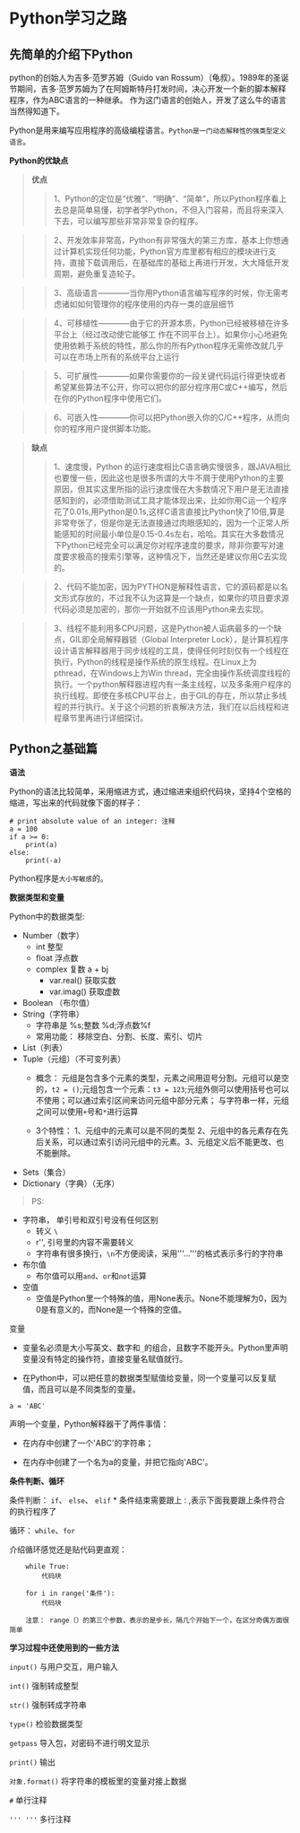 # Python学习之路

## 先简单的介绍下Python

python的创始人为吉多·范罗苏姆（Guido van Rossum）（龟叔）。1989年的圣诞节期间，吉多·范罗苏姆为了在阿姆斯特丹打发时间，决心开发一个新的脚本解释程序，作为ABC语言的一种继承。 作为这门语言的创始人，开发了这么牛的语言当然得知道下。

Python是用来编写应用程序的高级编程语言。`Python是一门动态解释性的强类型定义语言`。

**Python的优缺点**

> **优点**
>> 1、Python的定位是“优雅”、“明确”、“简单”，所以Python程序看上去总是简单易懂，初学者学Python，不但入门容易，而且将来深入下去，可以编写那些非常非常复杂的程序。

>> 2、开发效率非常高，Python有非常强大的第三方库，基本上你想通过计算机实现任何功能，Python官方库里都有相应的模块进行支持，直接下载调用后，在基础库的基础上再进行开发，大大降低开发周期，避免重复造轮子。

>> 3、高级语言————当你用Python语言编写程序的时候，你无需考虑诸如如何管理你的程序使用的内存一类的底层细节

>> 4、可移植性————由于它的开源本质，Python已经被移植在许多平台上（经过改动使它能够工 作在不同平台上）。如果你小心地避免使用依赖于系统的特性，那么你的所有Python程序无需修改就几乎可以在市场上所有的系统平台上运行

>> 5、可扩展性————如果你需要你的一段关键代码运行得更快或者希望某些算法不公开，你可以把你的部分程序用C或C++编写，然后在你的Python程序中使用它们。

>> 6、可嵌入性————你可以把Python嵌入你的C/C++程序，从而向你的程序用户提供脚本功能。

> **缺点**
>> 1、速度慢，Python 的运行速度相比C语言确实慢很多，跟JAVA相比也要慢一些，因此这也是很多所谓的大牛不屑于使用Python的主要原因，但其实这里所指的运行速度慢在大多数情况下用户是无法直接感知到的，必须借助测试工具才能体现出来，比如你用C运一个程序花了0.01s,用Python是0.1s,这样C语言直接比Python快了10倍,算是非常夸张了，但是你是无法直接通过肉眼感知的，因为一个正常人所能感知的时间最小单位是0.15-0.4s左右，哈哈。其实在大多数情况下Python已经完全可以满足你对程序速度的要求，除非你要写对速度要求极高的搜索引擎等，这种情况下，当然还是建议你用C去实现的。

>> 2、代码不能加密，因为PYTHON是解释性语言，它的源码都是以名文形式存放的，不过我不认为这算是一个缺点，如果你的项目要求源代码必须是加密的，那你一开始就不应该用Python来去实现。

>> 3、线程不能利用多CPU问题，这是Python被人诟病最多的一个缺点，GIL即全局解释器锁（Global Interpreter Lock），是计算机程序设计语言解释器用于同步线程的工具，使得任何时刻仅有一个线程在执行，Python的线程是操作系统的原生线程。在Linux上为pthread，在Windows上为Win thread，完全由操作系统调度线程的执行。一个python解释器进程内有一条主线程，以及多条用户程序的执行线程。即使在多核CPU平台上，由于GIL的存在，所以禁止多线程的并行执行。关于这个问题的折衷解决方法，我们在以后线程和进程章节里再进行详细探讨。


## Python之基础篇

**语法**

Python的语法比较简单，采用缩进方式，通过缩进来组织代码块，坚持4个空格的缩进，写出来的代码就像下面的样子：
```
# print absolute value of an integer: 注释
a = 100
if a >= 0:
    print(a)
else:
    print(-a)
```
Python程序是`大小写敏感`的。


**数据类型和变量**

Python中的数据类型:

* Number（数字）
    * int 整型
    * float 浮点数
    * complex 复数  a + bj
        * var.real() 获取实数
        * var.imag() 获取虚数
* Boolean （布尔值）    
* String（字符串）
    * 字符串是 %s;整数 %d;浮点数%f
    * 常用功能： 移除空白、分割、长度、索引、切片
* List（列表）
* Tuple（元组）（不可变列表）
    * 概念： 元组是包含多个元素的类型，元素之间用逗号分割。元组可以是空的，`t2 = ()`;元组包含一个元素：`t3 = 123`;元组外侧可以使用括号也可以不使用；可以通过索引区间来访问元组中部分元素； 与字符串一样，元组之间可以使用`+`号和`*`进行运算
    
    * 3个特性： 1、元组中的元素可以是不同的类型 2、元组中的各元素存在先后关系，可以通过索引访问元组中的元素。3、元组定义后不能更改、也不能删除。
* Sets（集合）
* Dictionary（字典）（无序）


> PS:

* 字符串， 单引号和双引号没有任何区别
    * 转义 `\`
    * r'', 引号里的内容不需要转义
    * 字符串有很多换行，`\n`不方便阅读，采用'''...'''的格式表示多行的字符串
* 布尔值
    * 布尔值可以用`and`、`or`和`not`运算
* 空值
    * 空值是Python里一个特殊的值，用None表示。None不能理解为0，因为0是有意义的，而None是一个特殊的空值。


变量

* 变量名必须是大小写英文、数字和`_`的组合，且数字不能开头。Python里声明变量没有特定的操作符，直接变量名赋值就行。

* 在Python中，可以把任意的数据类型赋值给变量，同一个变量可以反复赋值，而且可以是不同类型的变量。

```
a = 'ABC'
```

声明一个变量，Python解释器干了两件事情：

* 在内存中创建了一个'ABC'的字符串；

* 在内存中创建了一个名为a的变量，并把它指向'ABC'。


**条件判断、循环**

条件判断： `if`、 `else`、 `elif`
    * 条件结束需要跟上`：`,表示下面我要跟上条件符合的执行程序了

循环： `while`、`for`

介绍循环感觉还是贴代码更直观：

```
    while True:
        代码块

    for i in range('条件'):
        代码块

    注意： range（）的第三个参数，表示的是步长，隔几个开始下一个，在区分奇偶方面很简单        
```

**学习过程中还使用到的一些方法**

 `input()` 与用户交互，用户输入

 `int()`   强制转成整型
 
 `str()`   强制转成字符串
 
 `type()`  检验数据类型 
 
 `getpass` 导入包，对密码不进行明文显示
 
 `print()` 输出

 `对象.format()` 将字符串的模板里的变量对接上数据

 `#` 单行注释 
 
  `''' '''` 多行注释